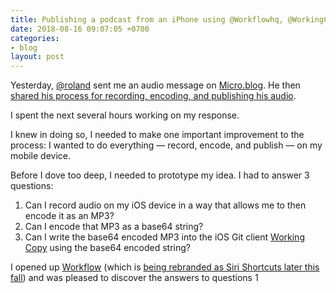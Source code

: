 ```yaml
---
title: Publishing a podcast from an iPhone using @Workflowhq, @WorkingCopyApp, @jekyllrb, and @github Pages
date: 2018-08-16 09:07:05 +0700
categories:
- blog
layout: post
---
```


Yesterday, [@roland](http://micro.blog/roland) sent me an audio message on [Micro.blog](http://micro.blog). He then [shared his process for recording, encoding, and publishing his audio](http://rolandtanglao.com/2018/08/15/p1-instamic-wave-instamic-microblog/).

I spent the next several hours working on my response. 

I knew in doing so, I needed to make one important improvement to the process: I wanted to do everything — record, encode, and publish — on my mobile device.

Before I dove too deep, I needed to prototype my idea. I had to answer 3 questions:

1. Can I record audio on my iOS device in a way that allows me to then encode it as an MP3?
2. Can I encode that MP3 as a base64 string?
3. Can I write the base64 encoded MP3 into the iOS Git client [Working Copy](https://workingcopyapp.com/) using the base64 encoded string?

I opened up [Workflow](http://workflow.is) (which is [being rebranded as Siri Shortcuts later this fall](https://developer.apple.com/videos/play/wwdc2018/211/)) and was pleased to discover the answers to questions 1 